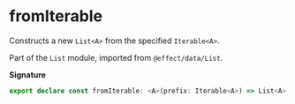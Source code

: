 # fromIterable

Constructs a new `List<A>` from the specified `Iterable<A>`.

Part of the `List` module, imported from `@effect/data/List`.

**Signature**

```ts
export declare const fromIterable: <A>(prefix: Iterable<A>) => List<A>
```

